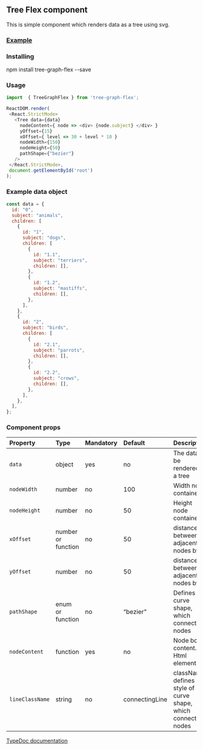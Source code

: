 ## Tree Flex component

This is simple component which renders data as a tree using svg.

### [Example](https://andrey-bogdanov.github.io/treeflex-ed/example/build)

### Installing

npm install tree-graph-flex --save

### Usage

``` js
import  { TreeGraphFlex } from 'tree-graph-flex';

ReactDOM.render(
 <React.StrictMode>
   <Tree data={data}
     nodeContent={ node => <div> {node.subject} </div> }
     yOffset={15}
     xOffset={ level => 30 + level * 10 }
     nodeWidth={150}
     nodeHeight={50}
     pathShape={"bezier"}
   />
 </React.StrictMode>,
 document.getElementById('root')
);

```

### Example data object

``` js
const data = {
  id: "0",
  subject: "animals",
  children: [
    {
      id: "1",
      subject: "dogs",
      children: [
        {
          id: "1.1",
          subject: "terriers",
          children: [],
        },
        {
          id: "1.2",
          subject: "mastiffs",
          children: [],
        },
      ],
    },
    {
      id: "2",
      subject: "birds",
      children: [
        {
          id: "2.1",
          subject: "parrots",
          children: [],
        },
        {
          id: "2.2",
          subject: "crows",
          children: [],
        },
      ],
    },
  ],
};

```

### Component props

| Property        | Type               | Mandatory | Default        | Description                                                   |
| :-------------- | :----------------- | :-------- | :------------- | :------------------------------------------------------------ |
| `data`          | object             | yes       | no             | The data to be rendered as a tree                             |
| `nodeWidth`     | number             | no        | 100            | Width node container                                          |
| `nodeHeight`    | number             | no        | 50             | Height node container                                         |
| `xOffset`       | number or function | no        | 50             | distance between adjacent nodes by x                          |
| `yOffset`       | number             | no        | 50             | distance between adjacent nodes by y                          |
| `pathShape`     | enum or function   | no        | “bezier”       | Defines curve shape, which connects nodes                     |
| `nodeContent`   | function           | yes       | no             | Node box content. Html element                                |
| `lineClassName` | string             | no        | connectingLine | className, defines style of curve shape, which connects nodes |


[TypeDoc documentation](https://andrey-bogdanov.github.io/treeflex-ed/docs/index.html)


